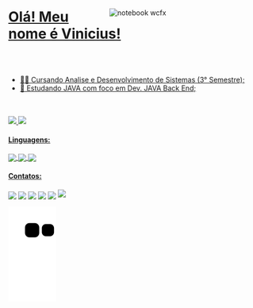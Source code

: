 <a href="https://github.com/TheeCronos">

<img src="https://raw.githubusercontent.com/MicaelliMedeiros/micaellimedeiros/master/image/computer-illustration.png" min-width="300px" max-width="300px" width="300px" align="right" alt="notebook wcfx">

# Olá! Meu nome é Vinicius!

<br>
<br>

- 👨‍🎓 Cursando Analise e Desenvolvimento de Sistemas (3° Semestre);
- 🌱 Estudando JAVA com foco em Dev. JAVA Back End;
	
<br>
<br>
	
<div>
  <a href="https://github.com/TheeCronos">
  <img height="160em" src="https://github-readme-stats.vercel.app/api?username=TheeCronos&theme=tokyonight&show_icons=true"/>
  <img height="160em" src="https://github-readme-stats.vercel.app/api/top-langs/?username=TheeCronos&hide=html&layout=compact&theme=tokyonight"/>
</div>
	
#### Linguagens: 
	
</div>
<target="_blank"><img src="https://img.shields.io/badge/C-00599C?style=for-the-badge&logo=c&logoColor=white" target="_blank" align="center"> 
<target="_blank"><img src="https://img.shields.io/badge/Java-ED8B00?style=for-the-badge&logo=java&logoColor=white" target="_blank" align="center">
<!-- <target="_blank"><img src="https://img.shields.io/badge/Git-E34F26?style=for-the-badge&logo=git&logoColor=white" target="_blank"> -->
<!-- <target="_blank"><img src="https://img.shields.io/badge/Spring-6DB33F?style=for-the-badge&logo=spring&logoColor=white" target="_blank"> -->
<!-- <target="_blank"><img src="https://img.shields.io/badge/MongoDB-4EA94B?style=for-the-badge&logo=mongodb&logoColor=white" target="_blank"> -->
<target="_blank"><img src="https://img.shields.io/badge/MySQL-00000F?style=for-the-badge&logo=mysql&logoColor=white" target="_blank" align="center">
</div>
	
#### Contatos:

</div>
	<a href="https://www.linkedin.com/in/vinicius-oliveiraa/" target="_blank"><img src="https://img.shields.io/badge/-LinkedIn-%230077B5?style=for-the-badge&logo=linkedin&logoColor=white" target="_blank" align="center"></a> 
	<a href="https://t.me/TheeCronos" target="_blank"><img src="https://img.shields.io/badge/Telegram-2CA5E0?style=for-the-badge&logo=telegram&logoColor=white" target="_blank" align="center"></a> 
	<a href="https://api.whatsapp.com/send?phone=5561982324559" target="_blank"><img src="https://img.shields.io/badge/WhatsApp-25D366?style=for-the-badge&logo=whatsapp&logoColor=white" target="_blank" align="center"></a> 
	<a href="mailto:vinicius.o.s@outlook.com" target="_blank"><img src="https://img.shields.io/badge/Microsoft_Outlook-0078D4?style=for-the-badge&logo=microsoft-outlook&logoColor=white" target="_blank" align="center"></a>
	<a href="https://www.instagram.com/viny_os/" target="_blank"><img src="https://img.shields.io/badge/-Instagram-%23E4405F?style=for-the-badge&logo=instagram&logoColor=white" target="_blank" align="center"></a>
</div>
	
<img src="https://komarev.com/ghpvc/?username=TheeCronos&color=green">

<a href="https://github.com/TheeCronos">

![Snake animation](https://github.com/TheeCronos/TheeCronos/blob/output/github-contribution-grid-snake.svg)
